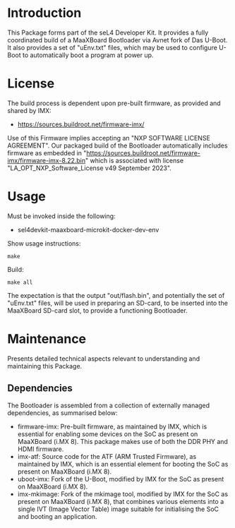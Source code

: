 # Introduction

This Package forms part of the seL4 Developer Kit. It provides a fully
coordinated build of a MaaXBoard Bootloader via Avnet fork of Das U-Boot. It
also provides a set of "uEnv.txt" files, which may be used to configure U-Boot
to automatically boot a program at power up.

# License

The build process is dependent upon pre-built firmware, as provided and shared
by IMX:
* https://sources.buildroot.net/firmware-imx/

Use of this Firmware implies accepting an "NXP SOFTWARE LICENSE AGREEMENT".
Our packaged build of the Bootloader automatically includes firmware as
embedded in "https://sources.buildroot.net/firmware-imx/firmware-imx-8.22.bin"
which is associated with license "LA_OPT_NXP_Software_License v49 September
2023". 

# Usage

Must be invoked inside the following:
* sel4devkit-maaxboard-microkit-docker-dev-env

Show usage instructions:
```
make
```

Build:
```
make all
```

The expectation is that the output "out/flash.bin", and potentially the set of
"uEnv.txt" files, will be used in preparing an SD-card, to be inserted into
the MaaXBoard SD-card slot, to provide a functioning Bootloader.

# Maintenance

Presents detailed technical aspects relevant to understanding and maintaining
this Package.

## Dependencies

The Bootloader is assembled from a collection of externally managed
dependencies, as summarised below:
- firmware-imx: Pre-built firmware, as maintained by IMX, which is essential
  for enabling some devices on the SoC as present on MaaXBoard (i.MX 8).
This package makes use of both the DDR PHY and HDMI firmware.
- imx-atf: Source code for the ATF (ARM Trusted Firmware), as maintained by
  IMX, which is an essential element for booting the SoC as present
on MaaXBoard (i.MX 8).
- uboot-imx: Fork of the U-Boot, modified by IMX for the SoC as present on
  MaaXBoard (i.MX 8).
- imx-mkimage: Fork of the mkimage tool, modified by IMX for the SoC as
  present on MaaXBoard (i.MX 8), that combines various elements into a single
IVT (Image Vector Table) image suitable for initialising the SoC and booting
an application.
